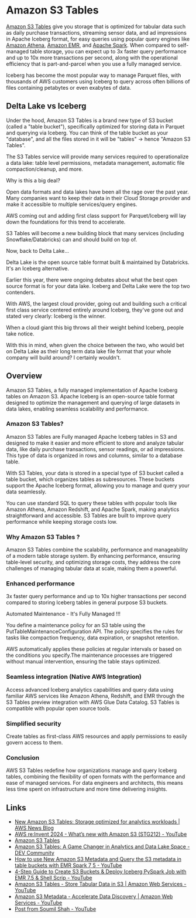 # Amazon S3 Tables

[Amazon S3 Tables](https://aws.amazon.com/s3/features/tables/) give you storage that is optimized for tabular data such as daily purchase transactions, streaming sensor data, and ad impressions in Apache Iceberg format, for easy queries using popular query engines like [Amazon Athena](https://aws.amazon.com/athena), [Amazon EMR](https://aws.amazon.com/emr), and [Apache Spark](https://spark.apache.org/). When compared to self-managed table storage, you can expect up to 3x faster query performance and up to 10x more transactions per second, along with the operational efficiency that is part-and-parcel when you use a fully managed service.

Iceberg has become the most popular way to manage Parquet files, with thousands of AWS customers using Iceberg to query across often billions of files containing petabytes or even exabytes of data.

## Delta Lake vs Iceberg

Under the hood, Amazon S3 Tables is a brand new type of S3 bucket (called a "table bucket"), specifically optimized for storing data in Parquet and querying via Iceberg. You can think of the table bucket as your "database", and all the files stored in it will be "tables" -> hence "Amazon S3 Tables".

The S3 Tables service will provide many services required to operationalize a data lake: table level permissions, metadata management, automatic file compaction/cleanup, and more.

Why is this a big deal?

Open data formats and data lakes have been all the rage over the past year. Many companies want to keep their data in their Cloud Storage provider and make it accessible to multiple services/query engines.

AWS coming out and adding first class support for Parquet/Iceberg will lay down the foundations for this trend to accelerate.

S3 Tables will become a new building block that many services (including Snowflake/Databricks) can and should build on top of.

Now, back to Delta Lake...

Delta Lake is the open source table format built & maintained by Databricks. It's an Iceberg alternative.

Earlier this year, there were ongoing debates about what the best open source format is for your data lake. Iceberg and Delta Lake were the top two contenders.

With AWS, the largest cloud provider, going out and building such a critical first class service centered entirely around Iceberg, they've gone out and stated very clearly: Iceberg is the winner.

When a cloud giant this big throws all their weight behind Iceberg, people take notice.

With this in mind, when given the choice between the two, who would bet on Delta Lake as their long term data lake file format that your whole company will build around? I certainly wouldn't.

## Overview

Amazon S3 Tables, a fully managed implementation of Apache Iceberg tables on Amazon S3. Apache Iceberg is an open-source table format designed to optimize the management and querying of large datasets in data lakes, enabling seamless scalability and performance.

### Amazon S3 Tables?

Amazon S3 Tables are Fully managed Apache Iceberg tables in S3 and designed to make it easier and more efficient to store and analyze tabular data, like daily purchase transactions, sensor readings, or ad impressions. This type of data is organized in rows and columns, similar to a database table.

With S3 Tables, your data is stored in a special type of S3 bucket called a table bucket, which organizes tables as subresources. These buckets support the Apache Iceberg format, allowing you to manage and query your data seamlessly.

You can use standard SQL to query these tables with popular tools like Amazon Athena, Amazon Redshift, and Apache Spark, making analytics straightforward and accessible. S3 Tables are built to improve query performance while keeping storage costs low.

### Why Amazon S3 Tables ?

Amazon S3 Tables combine the scalability, performance and manageability of a modern table storage system. By enhancing performance, ensuring table-level security, and optimizing storage costs, they address the core challenges of managing tabular data at scale, making them a powerful.

### Enhanced performance

3x faster query performance and up to 10x higher transactions per second compared to storing Iceberg tables in general purpose S3 buckets.

Automated Maintenance - It's Fully Managed !!!

You define a maintenance policy for an S3 table using the PutTableMaintenanceConfiguration API. The policy specifies the rules for tasks like compaction frequency, data expiration, or snapshot retention.

AWS automatically applies these policies at regular intervals or based on the conditions you specify.The maintenance processes are triggered without manual intervention, ensuring the table stays optimized.

### Seamless integration (Native AWS Integration)

Access advanced Iceberg analytics capabilities and query data using familiar AWS services like Amazon Athena, Redshift, and EMR through the S3 Tables preview integration with AWS Glue Data Catalog. S3 Tables is compatible with popular open source tools.

### Simplified security

Create tables as first-class AWS resources and apply permissions to easily govern access to them.

### Conclusion

AWS S3 Tables redefine how organizations manage and query Iceberg tables, combining the flexibility of open formats with the performance and ease of managed services. For data engineers and architects, this means less time spent on infrastructure and more time delivering insights.

## Links

- [New Amazon S3 Tables: Storage optimized for analytics workloads | AWS News Blog](https://aws.amazon.com/blogs/aws/new-amazon-s3-tables-storage-optimized-for-analytics-workloads/)
- [AWS re:Invent 2024 - What’s new with Amazon S3 (STG212) - YouTube](https://youtu.be/pbsIVmWqr2M?si=UYfb1GbqHUi2b3bi)
- [Amazon S3 Tables](https://aws.amazon.com/s3/features/tables/)
- [Amazon S3 Tables: A Game Changer in Analytics and Data Lake Space - DEV Community](https://dev.to/asankab/amazon-s3-tables-a-game-changer-in-analytics-and-data-lake-space-2mjo)
- [How to use New Amazon S3 Metadata and Query the S3 metadata in table buckets with EMR Spark 7 5 - YouTube](https://www.youtube.com/watch?v=HvWJdq7hDzY)
- [4-Step Guide to Create S3 Buckets & Deploy Iceberg PySpark Job with EMR 7.5 & Shell Scrip - YouTube](https://www.youtube.com/watch?v=uOO4nxiYJA4)
- [Amazon S3 Tables - Store Tabular Data in S3 | Amazon Web Services - YouTube](https://www.youtube.com/watch?v=bLB_cl-u3jM)
- [Amazon S3 Metadata - Accelerate Data Discovery | Amazon Web Services - YouTube](https://www.youtube.com/watch?v=pWekT7Ic6VE)
- [Post from Soumil Shah - YouTube](https://www.youtube.com/channel/UC_eOodxvwS_H7x2uLQa-svw/community?lb=Ugkxk3cZ9CxtKYcvfdSkwwOMlHwR6KqHG68G)
